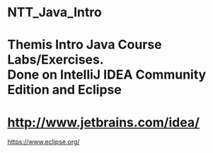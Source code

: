 NTT_Java_Intro
=====================

Themis Intro Java Course Labs/Exercises.  
Done on IntelliJ IDEA Community Edition and Eclipse
=====================

http://www.jetbrains.com/idea/
=====================

https://www.eclipse.org/